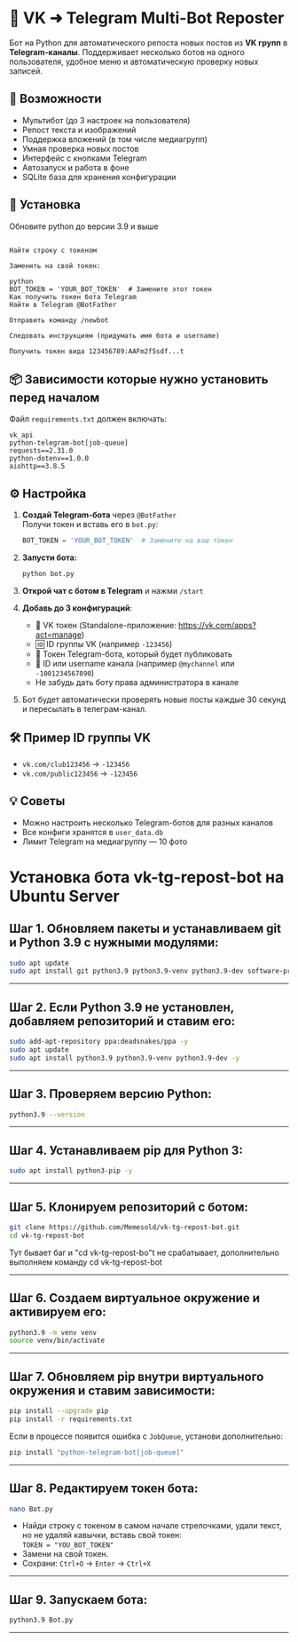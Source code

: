 # 🤖 VK ➜ Telegram Multi-Bot Reposter

Бот на Python для автоматического репоста новых постов из **VK групп** в **Telegram-каналы**. Поддерживает несколько ботов на одного пользователя, удобное меню и автоматическую проверку новых записей.

## 🚀 Возможности

- Мультибот (до 3 настроек на пользователя)
- Репост текста и изображений
- Поддержка вложений (в том числе медиагрупп)
- Умная проверка новых постов
- Интерфейс с кнопками Telegram
- Автозапуск и работа в фоне
- SQLite база для хранения конфигурации

## 🔧 Установка
Обновите python до версии 3.9 и выше

```Открыть bot.py в текстовом редакторе

Найти строку с токеном

Заменить на свой токен:

python
BOT_TOKEN = 'YOUR_BOT_TOKEN'  # Замените этот токен
Как получить токен бота Telegram
Найти в Telegram @BotFather

Отправить команду /newbot

Следовать инструкциям (придумать имя бота и username)

Получить токен вида 123456789:AAFm2f5sdf...t
```

## 📦 Зависимости которые нужно установить перед началом

Файл `requirements.txt` должен включать:
```
vk_api
python-telegram-bot[job-queue]
requests==2.31.0
python-dotenv==1.0.0
aiohttp==3.8.5
```

## ⚙️ Настройка

1. **Создай Telegram-бота** через `@BotFather`  
   Получи токен и вставь его в `bot.py`:
   ```python
   BOT_TOKEN = 'YOUR_BOT_TOKEN'  # Замените на ваш токен
   ```

2. **Запусти бота:**
   ```bash
   python bot.py
   ```

3. **Открой чат с ботом в Telegram** и нажми `/start`

4. **Добавь до 3 конфигураций**:
   - 🔐 VK токен (Standalone-приложение: https://vk.com/apps?act=manage)
   - 🆔 ID группы VK (например `-123456`)
   - 🤖 Токен Telegram-бота, который будет публиковать
   - 📢 ID или username канала (например `@mychannel` или `-1001234567890`)
   - Не забудь дать боту права администратора в канале

5. Бот будет автоматически проверять новые посты каждые 30 секунд и пересылать в телеграм-канал.

## 🛠 Пример ID группы VK

- `vk.com/club123456` → `-123456`
- `vk.com/public123456` → `-123456`


## 💡 Советы

- Можно настроить несколько Telegram-ботов для разных каналов
- Все конфиги хранятся в `user_data.db`
- Лимит Telegram на медиагруппу — 10 фото

# Установка бота vk-tg-repost-bot на Ubuntu Server

## Шаг 1. Обновляем пакеты и устанавливаем git и Python 3.9 с нужными модулями:

```bash
sudo apt update
sudo apt install git python3.9 python3.9-venv python3.9-dev software-properties-common -y
```

---

## Шаг 2. Если Python 3.9 не установлен, добавляем репозиторий и ставим его:

```bash
sudo add-apt-repository ppa:deadsnakes/ppa -y
sudo apt update
sudo apt install python3.9 python3.9-venv python3.9-dev -y
```

---

## Шаг 3. Проверяем версию Python:

```bash
python3.9 --version
```

---

## Шаг 4. Устанавливаем pip для Python 3:

```bash
sudo apt install python3-pip -y
```

---

## Шаг 5. Клонируем репозиторий с ботом:

```bash
git clone https://github.com/Memesold/vk-tg-repost-bot.git
cd vk-tg-repost-bot
```
Тут бывает баг и "cd vk-tg-repost-bo"t не срабатывает, дополнительно выполняем команду cd vk-tg-repost-bot

---

## Шаг 6. Создаем виртуальное окружение и активируем его:

```bash
python3.9 -m venv venv
source venv/bin/activate
```

---

## Шаг 7. Обновляем pip внутри виртуального окружения и ставим зависимости:

```bash
pip install --upgrade pip
pip install -r requirements.txt
```

Если в процессе появится ошибка с `JobQueue`, установи дополнительно:

```bash
pip install "python-telegram-bot[job-queue]"
```

---

## Шаг 8. Редактируем токен бота:

```bash
nano Bot.py
```

- Найди строку с токеном в самом начале стрелочками, удали текст, но не удаляй кавычки, вставь свой токен:  
  `TOKEN = "YOU_BOT_TOKEN"` 
- Замени на свой токен.  
- Сохрани: `Ctrl+O` → `Enter` → `Ctrl+X`

---

## Шаг 9. Запускаем бота:

```bash
python3.9 Bot.py
```

---





